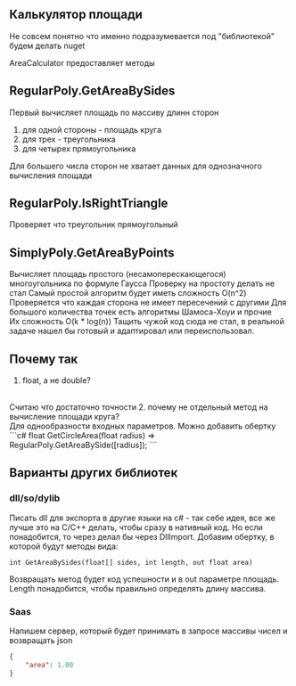 ## Калькулятор площади

Не совсем понятно что именно подразумевается под "библиотекой"
будем делать nuget 

AreaCalculator 
предоставляет методы

## RegularPoly.GetAreaBySides
Первый вычисляет площадь по массиву длинн сторон 
1. для одной стороны - площадь круга
2. для трех - треугольника
3. для четырех прямоугольника
   
Для большего числа сторон не хватает данных для однозначного вычисления площади

## RegularPoly.IsRightTriangle
Проверяет что треугольник прямоугольный

## SimplyPoly.GetAreaByPoints
Вычисляет площадь простого (несамоперескающегося) многоугольника по формуле Гаусса
Проверку на простоту делать не стал
Самый простой алгоритм будет иметь сложность O(n^2)
Проверяется что каждая сторона не имеет пересечений с другими 
Для большого количества точек есть алгоритмы Шамоса-Хоуи и прочие <br>
Их сложность O(k * log(n))
Тащить чужой код сюда не стал, в реальной задаче нашел бы готовый и адаптировал или переиспользовал.

## Почему так
1. float, а не double?
<br>
Считаю что достаточно точности
2. почему не отдельный метод на вычисление площади круга?
<br>
Для однообразности входных параметров. Можно добавить обертку 
```c#
float GetCircleArea(float radius)
    => RegularPoly.GetAreaBySide([radius]);
```

## Варианты других библиотек 

### dll/so/dylib
Писать dll для экспорта в другие языки на с# - так себе идея, все же лучше это на C/C++ делать, 
чтобы сразу в нативный код. 
Но если понадобится, то через делал бы через DllImport. 
Добавим обертку, в которой будут методы вида: 

`int GetAreaBySides(float[] sides, int length, out float area)`

Возвращать метод будет код успешности и в out параметре площадь.
Length понадобится, чтобы правильно определять длину массива.

### Saas
Напишем сервер, который будет принимать в запросе массивы чисел и возвращать json

```json
{ 
    "area": 1.00 
}
```